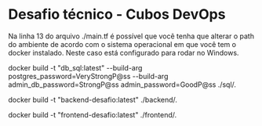 # Desafio técnico - Cubos DevOps

Na linha 13 do arquivo ./main.tf é possível que você tenha que alterar o path do ambiente de acordo com o sistema operacional em que você tem o docker instalado. Neste caso está configurado para rodar no Windows.

docker build -t "db_sql:latest" --build-arg postgres_password=VeryStrongP@ss --build-arg admin_db_password=StrongP@ss admin_password=GoodP@ss  ./sql/.

docker build -t "backend-desafio:latest" ./backend/.

docker build -t "frontend-desafio:latest" ./frontend/.